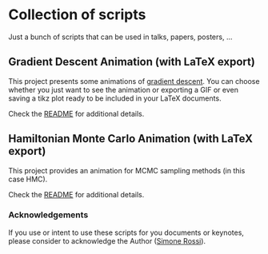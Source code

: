 # Collection of scripts

Just a bunch of scripts that can be used in talks, papers, posters, ...

## Gradient Descent Animation (with LaTeX export)
This project presents some animations of
[gradient descent](http://en.wikipedia.org/wiki/Gradient_descent).
You can choose whether you just want to see the animation or exporting a GIF or even saving a tikz plot 
ready to be included in your LaTeX documents.

Check the [README](./grad_descend_animation/README.md) for additional details.

## Hamiltonian Monte Carlo Animation (with LaTeX export)

This project provides an animation for MCMC sampling methods (in this case HMC).

Check the [README](./mcmc/README.md) for additional details.

### Acknowledgements
If you use or intent to use these scripts for you documents or keynotes, please consider to 
acknowledge the Author ([Simone Rossi](srossi93.gitlab.io)).

